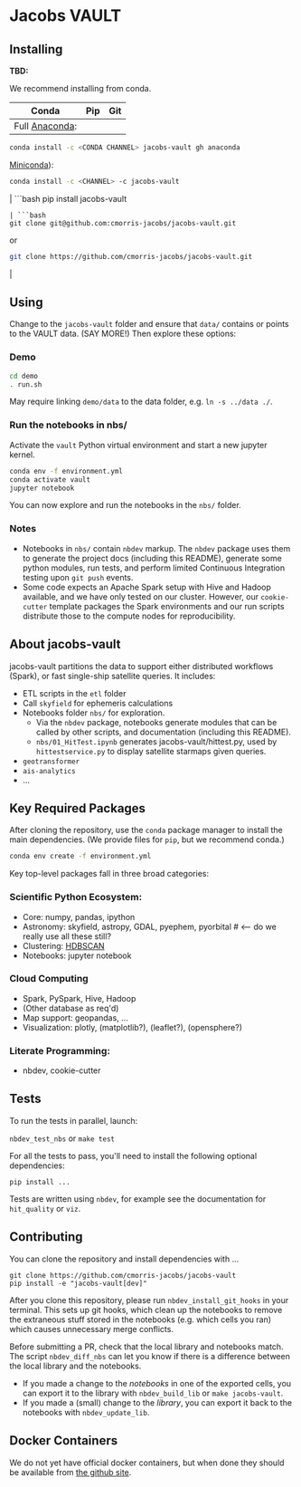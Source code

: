 # Jacobs VAULT



## Installing

**TBD:** 

We recommend installing from conda. 

| Conda | Pip | Git |
| ---- | ---- | ---- |
| Full [Anaconda](https://www.anaconda.com/products/individual):
```bash
conda install -c <CONDA CHANNEL> jacobs-vault gh anaconda
```
[Miniconda](https://docs.conda.io/en/latest/miniconda.html)):
```bash
conda install -c <CHANNEL> -c jacobs-vault
```
| ```bash
pip install jacobs-vault
```
| ```bash
git clone git@github.com:cmorris-jacobs/jacobs-vault.git
```
or 
```bash
git clone https://github.com/cmorris-jacobs/jacobs-vault.git
```
|

## Using

Change to the `jacobs-vault` folder and ensure that `data/` contains or points to the VAULT data. (SAY MORE!)  Then explore these options:

### Demo
```bash
cd demo
. run.sh
```
May require linking `demo/data` to the data folder, e.g. `ln -s ../data ./`. 

### Run the notebooks in nbs/
Activate the `vault` Python virtual environment and start a new jupyter kernel.
```bash
conda env -f environment.yml
conda activate vault
jupyter notebook
```
You can now explore and run the notebooks in the `nbs/` folder.

### Notes
* Notebooks in `nbs/` contain `nbdev` markup. The `nbdev` package uses them to generate the project docs (including this README), generate some python modules, run tests, and perform limited Continuous Integration testing upon `git push` events. 
* Some code expects an Apache Spark setup with Hive and Hadoop available, and we have only tested on our cluster. However, our `cookie-cutter` template packages the Spark environments and our run scripts distribute those to the compute nodes for reproducibility. 


## About jacobs-vault

jacobs-vault partitions the data to support either distributed workflows (Spark), or fast single-ship satellite queries. It includes: 

* ETL scripts in the `etl` folder
* Call `skyfield` for ephemeris calculations
* Notebooks folder `nbs/` for exploration.
  * Via the `nbdev` package, notebooks generate modules that can be called by other scripts, and documentation (including this README).
  * `nbs/01_HitTest.ipynb` generates jacobs-vault/hittest.py, used by `hittestservice.py` to display satellite starmaps given queries. 
* `geotransformer`
* `ais-analytics`
* ...

## Key Required Packages

After cloning the repository, use the `conda` package manager to install the main dependencies. (We provide files for `pip`, but we recommend conda.)
```bash
conda env create -f environment.yml
```
Key top-level packages fall in three broad categories:

### Scientific Python Ecosystem:
* Core: numpy, pandas, ipython
* Astronomy: skyfield, astropy, GDAL, pyephem, pyorbital  # <-- do we really use all these still?
* Clustering: [HDBSCAN](https://hdbscan.readthedocs.io/en/latest/index.html)
* Notebooks: jupyter notebook

### Cloud Computing
* Spark, PySpark, Hive, Hadoop
* (Other database as req'd)
* Map support: geopandas, ...
* Visualization: plotly, (matplotlib?), (leaflet?), (opensphere?)

### Literate Programming: 
* nbdev, cookie-cutter


## Tests

To run the tests in parallel, launch:

`nbdev_test_nbs` or `make test`

For all the tests to pass, you'll need to install the following optional dependencies:

```
pip install ...
```

Tests are written using <code>nbdev</code>, for example see the documentation for `hit_quality` or `viz`.

## Contributing

You can clone the repository and install dependencies with ...

``` 
git clone https://github.com/cmorris-jacobs/jacobs-vault
pip install -e "jacobs-vault[dev]"
``` 

After you clone this repository, please run `nbdev_install_git_hooks` in your terminal. This sets up git hooks, which clean up the notebooks to remove the extraneous stuff stored in the notebooks (e.g. which cells you ran) which causes unnecessary merge conflicts.

Before submitting a PR, check that the local library and notebooks match. The script `nbdev_diff_nbs` can let you know if there is a difference between the local library and the notebooks.

- If you made a change to the *notebooks* in one of the exported cells, you can export it to the library with `nbdev_build_lib` or `make jacobs-vault`.
- If you made a (small) change to the *library*, you can export it back to the notebooks with `nbdev_update_lib`.

## Docker Containers

We do not yet have official docker containers, but when done they should be available from [the github site](https://github.com/cmorris-jacobs/docker-containers#jacobs-vault).
